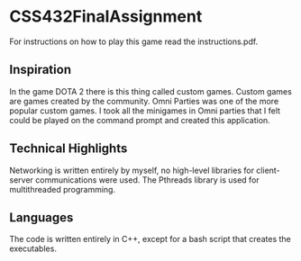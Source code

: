 # CSS432FinalAssignment
For instructions on how to play this game read the instructions.pdf.
## Inspiration
In the game DOTA 2 there is this thing called custom games. Custom games are games created by the community. Omni Parties was one of the more popular custom games. I took all the minigames in Omni parties that I felt could be played on the command prompt and created this application.
## Technical Highlights
Networking is written entirely by myself, no high-level libraries for client-server communications were used. The Pthreads library is used for multithreaded programming.
## Languages
The code is written entirely in C++, except for a bash script that creates the executables.
